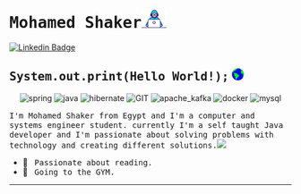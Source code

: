 # <samp>Mohamed Shaker</samp><img src="https://github.com/mohamedshaker9/mohamedshaker9/blob/main/assets/developer.gif" width="45px">

[![Linkedin Badge](https://img.shields.io/badge/LinkedIn-%230077B5.svg?&style=flat-square&logo=linkedin&logoColor=white&color=071A2C&link=https://www.linkedin.com/in/mshaker98//)](https://www.linkedin.com/in/mshaker98/)

## <samp>System.out.print(Hello World!);</samp> <img src="https://github.com/mohamedshaker9/mohamedshaker9/blob/main/assets/earth.gif" width="22px">
<p align="center">
<img src="https://www.vectorlogo.zone/logos/springio/springio-icon.svg" alt="spring" width="55" height="55"/>
      <img src="https://www.vectorlogo.zone/logos/java/java-icon.svg" alt="java" width="65" height="65"/> 
      <img src="https://www.vectorlogo.zone/logos/hibernate/hibernate-icon.svg" alt="hibernate" width="55" height="55"/>
      <img src="https://www.vectorlogo.zone/logos/git-scm/git-scm-icon.svg" alt="GIT" width="55" height="55"/> 
      <img src="https://www.vectorlogo.zone/logos/apache_kafka/apache_kafka-icon.svg" alt="apache_kafka" width="45" height="55"/> 
      <img src="https://www.vectorlogo.zone/logos/docker/docker-official.svg" alt="docker" width="60" height="50"/>
      <img src="https://www.vectorlogo.zone/logos/mysql/mysql-icon.svg" alt="mysql" width="45" height="55"/>
</p>
<samp>I'm Mohamed Shaker from Egypt and I'm a computer and systems engineer student. currently I'm a self taught Java developer and I'm passionate about solving problems with technology and creating different solutions.</samp><img src="https://media.giphy.com/media/WUlplcMpOCEmTGBtBW/giphy.gif" width="24">

- 📖 &nbsp; <samp>Passionate about reading.</samp>
- 👟 &nbsp; <samp>Going to the GYM.</samp>
---
